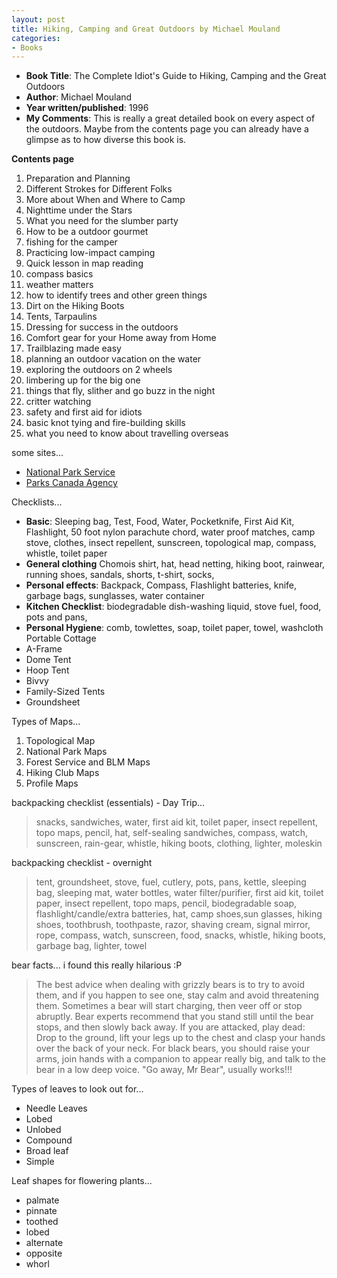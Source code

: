 ```yaml
---
layout: post
title: Hiking, Camping and Great Outdoors by Michael Mouland
categories:
- Books
---
```


- **Book Title**: The Complete Idiot's Guide to Hiking, Camping and the Great Outdoors
- **Author**: Michael Mouland
- **Year written/published**: 1996
- **My Comments**: This is really a great detailed book on every aspect of the outdoors. Maybe from the contents page you can already have a glimpse as to how diverse this book is.

**Contents page**

1. Preparation and Planning
2. Different Strokes for Different Folks
3. More about When and Where to Camp
4. Nighttime under the Stars
5. What you need for the slumber party
6. How to be a outdoor gourmet
7. fishing for the camper
8. Practicing low-impact camping
9. Quick lesson in map reading
10. compass basics
11. weather matters
12. how to identify trees and other green things
13. Dirt on the Hiking Boots
14. Tents, Tarpaulins
15. Dressing for success in the outdoors
16. Comfort gear for your Home away from Home
17. Trailblazing made easy
18. planning an outdoor vacation on the water
19. exploring the outdoors on 2 wheels
20. limbering up for the big one
21. things that fly, slither and go buzz in the night
22. critter watching
23. safety and first aid for idiots
24. basic knot tying and fire-building skills
25. what you need to know about travelling overseas

some sites...
- [National Park Service](http://www.nps.gov/)
- [Parks Canada Agency](http://www.pc.gc.ca/index_e.asp)

Checklists...

- **Basic**: Sleeping bag, Test, Food, Water, Pocketknife, First Aid Kit, Flashlight, 50 foot nylon parachute chord, water proof matches, camp stove, clothes, insect repellent, sunscreen, topological map, compass, whistle, toilet paper
- **General clothing** Chomois shirt, hat, head netting, hiking boot, rainwear, running shoes, sandals, shorts, t-shirt, socks,
- **Personal effects**: Backpack, Compass, Flashlight batteries, knife, garbage bags, sunglasses, water container
- **Kitchen Checklist**: biodegradable dish-washing liquid, stove fuel, food, pots and pans,
- **Personal Hygiene**: comb, towlettes, soap, toilet paper, towel, washcloth
Portable Cottage
- A-Frame
- Dome Tent
- Hoop Tent
- Bivvy
- Family-Sized Tents
- Groundsheet

Types of Maps...

1. Topological Map
2. National Park Maps
3. Forest Service and BLM Maps
4. Hiking Club Maps
5. Profile Maps

backpacking checklist (essentials) - Day Trip...

> snacks, sandwiches, water, first aid kit, toilet paper, insect repellent, topo maps, pencil, hat, self-sealing sandwiches, compass, watch, sunscreen, rain-gear, whistle, hiking boots, clothing, lighter, moleskin

backpacking checklist - overnight

> tent, groundsheet, stove, fuel, cutlery, pots, pans, kettle, sleeping bag, sleeping mat, water bottles, water filter/purifier, first aid kit, toilet paper, insect repellent, topo maps, pencil, biodegradable soap, flashlight/candle/extra batteries, hat, camp shoes,sun glasses, hiking shoes, toothbrush, toothpaste, razor, shaving cream, signal mirror, rope, compass, watch, sunscreen, food, snacks, whistle, hiking boots, garbage bag, lighter, towel

bear facts... i found this really hilarious :P

> The best advice when dealing with grizzly bears is to try to avoid them, and if you happen to see one, stay calm and avoid threatening them. Sometimes a bear will start charging, then veer off or stop abruptly. Bear experts recommend that you stand still until the bear stops, and then slowly back away. If you are attacked, play dead: Drop to the ground, lift your legs up to the chest and clasp your hands over the back of your neck. For black bears, you should raise your arms, join hands with a companion to appear really big, and talk to the bear in a low deep voice. "Go away, Mr Bear", usually works!!!

Types of leaves to look out for...

- Needle Leaves
- Lobed
- Unlobed
- Compound
- Broad leaf
- Simple

Leaf shapes for flowering plants...

- palmate
- pinnate
- toothed
- lobed
- alternate
- opposite
- whorl
